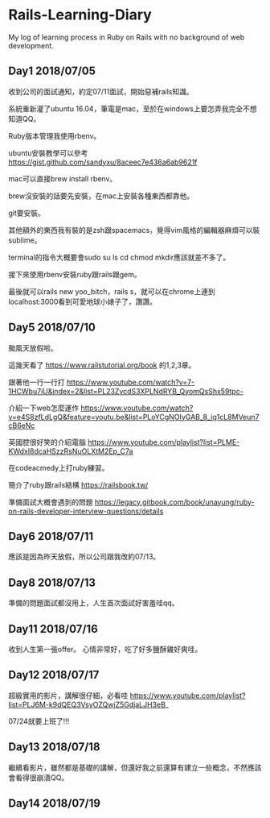 # Rails-Learning-Diary
My log of learning process in Ruby on Rails with no background of web development.
## Day1  2018/07/05
收到公司的面試通知，約定07/11面試，開始惡補rails知識。

系統重新灌了ubuntu 16.04，筆電是mac，至於在windows上要怎弄我完全不想知道QQ。


Ruby版本管理我使用rbenv。

ubuntu安裝教學可以參考 https://gist.github.com/sandyxu/8aceec7e436a6ab9621f

mac可以直接brew install rbenv。

brew沒安裝的話要先安裝，在mac上安裝各種東西都靠他。


git要安裝。


其他額外的東西我有裝的是zsh跟spacemacs，覺得vim風格的編輯器麻煩可以裝sublime。

terminal的指令大概要會sudo su ls cd chmod mkdir應該就差不多了。

接下來使用rbenv安裝ruby跟rails跟gem。

最後就可以rails new yoo_bitch，rails s，就可以在chrome上連到localhost:3000看到可愛地球小婊子了，讚讚。

## Day5  2018/07/10
颱風天放假啦。

這幾天看了
https://www.railstutorial.org/book 的1,2,3章。


跟著他一行一行打 
https://www.youtube.com/watch?v=7-1HCWbu7iU&index=2&list=PL23ZvcdS3XPLNdRYB_QyomQsShx59tpc-


介紹一下web怎麼運作
https://www.youtube.com/watch?v=e4S8zfLdLgQ&feature=youtu.be&list=PLoYCgNOIyGAB_8_iq1cL8MVeun7cB6eNc


英國腔很好笑的介紹電腦 
https://www.youtube.com/playlist?list=PLME-KWdxI8dcaHSzzRsNuOLXtM2Ep_C7a


在codeacmedy上打ruby練習。


簡介了ruby跟rails結構 
https://railsbook.tw/


準備面試大概會遇到的問題 
https://legacy.gitbook.com/book/unayung/ruby-on-rails-developer-interview-questions/details

## Day6  2018/07/11
應該是因為昨天放假，所以公司跟我改約07/13。

## Day8  2018/07/13
準備的問題面試都沒用上，人生首次面試好害羞哇qq。

## Day11  2018/07/16
收到人生第一張offer。
心情非常好，吃了好多鹽酥雞好爽哇。

## Day12  2018/07/17
超級實用的影片，講解很仔細，必看哇 https://www.youtube.com/playlist?list=PLJ6M-k9dQEQ3VsyOZQwjZ5GdjaLJH3eB_

07/24就要上班了!!!

## Day13  2018/07/18
繼續看影片，雖然都是基礎的講解，但還好我之前還算有建立一些概念，不然應該會看得很崩潰QQ。

## Day14  2018/07/19

